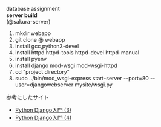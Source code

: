 database assignment  
**server build**  
(@sakura-server)
1. mkdir webapp
2. git clone @ webapp
3. install gcc,python3-devel
4. install httpd httpd-tools httpd-devel httpd-manual
5. install pyenv
6. install django mod-wsgi mod-wsgi-httpd
7. cd "project directory"
8. sudo ../bin/mod_wsgi-express start-server --port=80 --user=djangowebserver mysite/wsgi.py

参考にしたサイト
- [Python Django入門 (3)](https://qiita.com/kaki_k/items/7b178ad39394a031b50d)
- [Python Django入門 (4)](https://qiita.com/kaki_k/items/6e17597804437ef170ae)
